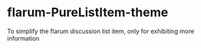 # flarum-PureListItem-theme
To simplify the flarum discussion list item, only for exhibiting more information
